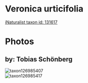 
Veronica urticifolia
====================
  
[iNaturalist taxon id: 131617](https://www.inaturalist.org/taxa/131617)
# Photos

## by: Tobias Schönberg
  
![taxon126985407](https://inaturalist-open-data.s3.amazonaws.com/photos/135944472/medium.jpeg)  
![taxon126985417](https://inaturalist-open-data.s3.amazonaws.com/photos/135944481/medium.jpeg)